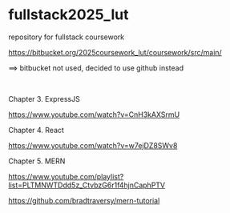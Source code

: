 # fullstack2025_lut
repository for fullstack coursework

https://bitbucket.org/2025coursework_lut/coursework/src/main/

==> bitbucket not used, decided to use github instead


<br> 

Chapter 3. ExpressJS

https://www.youtube.com/watch?v=CnH3kAXSrmU



Chapter 4. React 

https://www.youtube.com/watch?v=w7ejDZ8SWv8



Chapter 5. MERN 

https://www.youtube.com/playlist?list=PLTMNWTDdd5z_CtvbzG6r1f4hjnCaphPTV

https://github.com/bradtraversy/mern-tutorial
